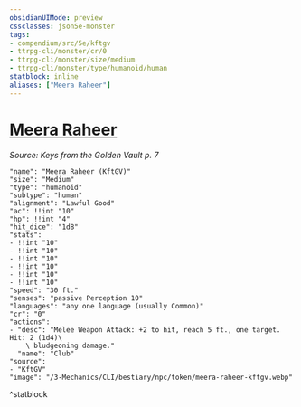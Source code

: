 ```yaml
---
obsidianUIMode: preview
cssclasses: json5e-monster
tags:
- compendium/src/5e/kftgv
- ttrpg-cli/monster/cr/0
- ttrpg-cli/monster/size/medium
- ttrpg-cli/monster/type/humanoid/human
statblock: inline
aliases: ["Meera Raheer"]
---
```

# [Meera Raheer](3-Mechanics\CLI\bestiary\npc/meera-raheer-kftgv.md)
*Source: Keys from the Golden Vault p. 7*  

```statblock
"name": "Meera Raheer (KftGV)"
"size": "Medium"
"type": "humanoid"
"subtype": "human"
"alignment": "Lawful Good"
"ac": !!int "10"
"hp": !!int "4"
"hit_dice": "1d8"
"stats":
- !!int "10"
- !!int "10"
- !!int "10"
- !!int "10"
- !!int "10"
- !!int "10"
"speed": "30 ft."
"senses": "passive Perception 10"
"languages": "any one language (usually Common)"
"cr": "0"
"actions":
- "desc": "Melee Weapon Attack: +2 to hit, reach 5 ft., one target. Hit: 2 (1d4)\
    \ bludgeoning damage."
  "name": "Club"
"source":
- "KftGV"
"image": "/3-Mechanics/CLI/bestiary/npc/token/meera-raheer-kftgv.webp"
```
^statblock